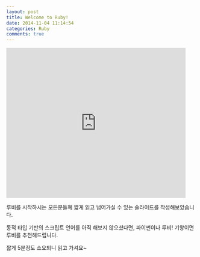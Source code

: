 ```yaml
---
layout: post
title: Welcome to Ruby!
date: 2014-11-04 11:14:54
categories: Ruby
comments: true
---
```


<iframe width="476" height="400" src="http://www.slideshare.net/slideshow/embed_code/41104621" frameborder="0" marginwidth="0" marginheight="0" scrolling="no"></iframe>

루비를 시작하시는 모든분들께 짧게 읽고 넘어가실 수 있는 슬라이드를 작성해보았습니다.

동적 타입 기반의 스크립트 언어를 아직 해보지 않으셨다면, 파이썬이나 루비! 기왕이면 루비를 추천해드립니다.

짧게 5분정도 소요되니 읽고 가셔요~
